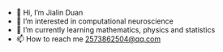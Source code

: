 - 👋 Hi, I’m Jialin Duan
- 👀 I’m interested in computational neuroscience
- 🌱 I’m currently learning mathematics, physics and statistics
- 📫 How to reach me 2573862504@qq.com

<!---
gyhw082413/gyhw082413 is a ✨ special ✨ repository because its `README.md` (this file) appears on your GitHub profile.
You can click the Preview link to take a look at your changes.
--->
